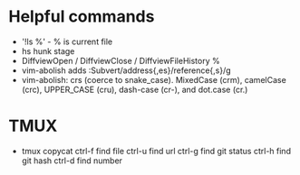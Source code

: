 # Helpful commands

* '!ls %' - % is current file
* <Leader>hs hunk stage
* DiffviewOpen / DiffviewClose / DiffviewFileHistory %
* vim-abolish adds :Subvert/address{,es}/reference{,s}/g
* vim-abolish: crs (coerce to snake_case). MixedCase (crm), camelCase (crc), UPPER_CASE (cru), dash-case (cr-), and dot.case (cr.)

# TMUX
* tmux copycat
  <prefix> ctrl-f find file
  <prefix> ctrl-u find url
  <prefix> ctrl-g find git status
  <prefix> ctrl-h find git hash
  <prefix> ctrl-d find number
